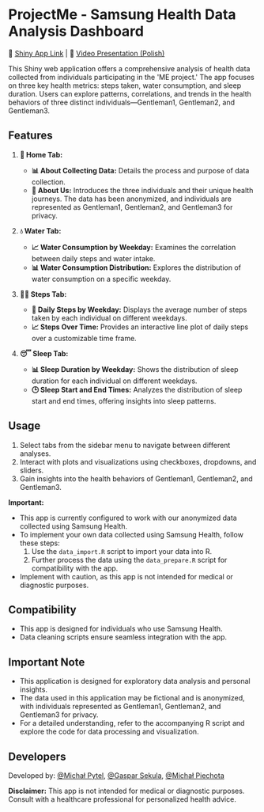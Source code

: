 # ProjectMe - Samsung Health Data Analysis Dashboard

🔗 [Shiny App Link](https://michael-pytel.shinyapps.io/PersonalVisualizationProject/) | 🎥 [Video Presentation (Polish)](https://wutwaw-my.sharepoint.com/:v:/g/personal/01180740_pw_edu_pl/EUR5hDXGu9pJgmXDd3OPmjABAzVy145RMjcT9I6TyaIIBQ?e=Aw0d0S&nav=eyJyZWZlcnJhbEluZm8iOnsicmVmZXJyYWxBcHAiOiJTdHJlYW1XZWJBcHAiLCJyZWZlcnJhbFZpZXciOiJTaGFyZURpYWxvZy1MaW5rIiwicmVmZXJyYWxBcHBQbGF0Zm9ybSI6IldlYiIsInJlZmVycmFsTW9kZSI6InZpZXcifX0%3D)

This Shiny web application offers a comprehensive analysis of health data collected from individuals participating in the 'ME project.' The app focuses on three key health metrics: steps taken, water consumption, and sleep duration. Users can explore patterns, correlations, and trends in the health behaviors of three distinct individuals—Gentleman1, Gentleman2, and Gentleman3.

## Features

1. **🏡 Home Tab:**
   - **📊 About Collecting Data:** Details the process and purpose of data collection.
   - **👥 About Us:** Introduces the three individuals and their unique health journeys. The data has been anonymized, and individuals are represented as Gentleman1, Gentleman2, and Gentleman3 for privacy.

2. **💧 Water Tab:**
   - **📈 Water Consumption by Weekday:** Examines the correlation between daily steps and water intake.
   - **📊 Water Consumption Distribution:** Explores the distribution of water consumption on a specific weekday.

3. **🏃‍♂️ Steps Tab:**
   - **📅 Daily Steps by Weekday:** Displays the average number of steps taken by each individual on different weekdays.
   - **📈 Steps Over Time:** Provides an interactive line plot of daily steps over a customizable time frame.

4. **😴 Sleep Tab:**
   - **📊 Sleep Duration by Weekday:** Shows the distribution of sleep duration for each individual on different weekdays.
   - **🕒 Sleep Start and End Times:** Analyzes the distribution of sleep start and end times, offering insights into sleep patterns.

## Usage

1. Select tabs from the sidebar menu to navigate between different analyses.
2. Interact with plots and visualizations using checkboxes, dropdowns, and sliders.
3. Gain insights into the health behaviors of Gentleman1, Gentleman2, and Gentleman3.

**Important:**
- This app is currently configured to work with our anonymized data collected using Samsung Health.
- To implement your own data collected using Samsung Health, follow these steps:
    1. Use the `data_import.R` script to import your data into R.
    2. Further process the data using the `data_prepare.R` script for compatibility with the app.
- Implement with caution, as this app is not intended for medical or diagnostic purposes.

## Compatibility

- This app is designed for individuals who use Samsung Health.
- Data cleaning scripts ensure seamless integration with the app.

## Important Note

- This application is designed for exploratory data analysis and personal insights.
- The data used in this application may be fictional and is anonymized, with individuals represented as Gentleman1, Gentleman2, and Gentleman3 for privacy.
- For a detailed understanding, refer to the accompanying R script and explore the code for data processing and visualization.

## Developers

Developed by: [@Michał Pytel](https://github.com/Michael-Pytel), [@Gaspar Sekula](https://github.com/GasparSekula), [@Michał Piechota](https://github.com/Frejzy)

**Disclaimer:** This app is not intended for medical or diagnostic purposes. Consult with a healthcare professional for personalized health advice.
